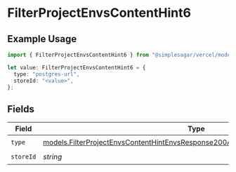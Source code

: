 # FilterProjectEnvsContentHint6

## Example Usage

```typescript
import { FilterProjectEnvsContentHint6 } from "@simplesagar/vercel/models/filterprojectenvsop.js";

let value: FilterProjectEnvsContentHint6 = {
  type: "postgres-url",
  storeId: "<value>",
};
```

## Fields

| Field                                                                                                                                                                        | Type                                                                                                                                                                         | Required                                                                                                                                                                     | Description                                                                                                                                                                  |
| ---------------------------------------------------------------------------------------------------------------------------------------------------------------------------- | ---------------------------------------------------------------------------------------------------------------------------------------------------------------------------- | ---------------------------------------------------------------------------------------------------------------------------------------------------------------------------- | ---------------------------------------------------------------------------------------------------------------------------------------------------------------------------- |
| `type`                                                                                                                                                                       | [models.FilterProjectEnvsContentHintEnvsResponse200ApplicationJSONResponseBodyType](../models/filterprojectenvscontenthintenvsresponse200applicationjsonresponsebodytype.md) | :heavy_check_mark:                                                                                                                                                           | N/A                                                                                                                                                                          |
| `storeId`                                                                                                                                                                    | *string*                                                                                                                                                                     | :heavy_check_mark:                                                                                                                                                           | N/A                                                                                                                                                                          |